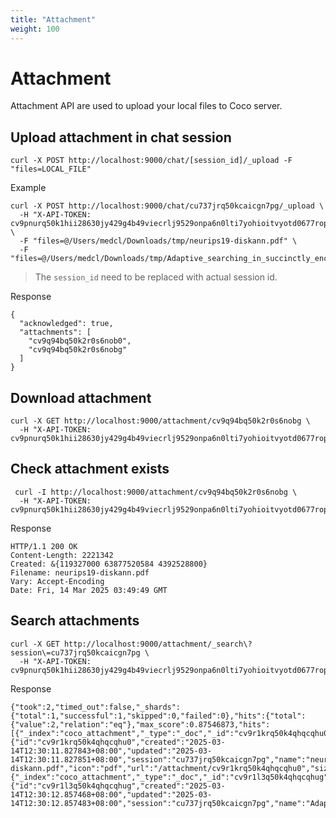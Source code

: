 ```yaml
---
title: "Attachment"
weight: 100
---
```


# Attachment

Attachment API are used to upload your local files to Coco server.

## Upload attachment in chat session

`curl -X POST http://localhost:9000/chat/[session_id]/_upload -F "files=LOCAL_FILE"`

Example
```
curl -X POST http://localhost:9000/chat/cu737jrq50kcaicgn7pg/_upload \
  -H "X-API-TOKEN: cv9pnurq50k1hii28630jy429g4b49viecrlj9529onpa6n0lti7yohioitvyotd0677rop5uszc0cnll03j" \
  -F "files=@/Users/medcl/Downloads/tmp/neurips19-diskann.pdf" \
  -F "files=@/Users/medcl/Downloads/tmp/Adaptive_searching_in_succinctly_encoded.pdf"
```

> The `session_id` need to be replaced with actual session id.

Response
```
{
  "acknowledged": true,
  "attachments": [
    "cv9q94bq50k2r0s6nob0",
    "cv9q94bq50k2r0s6nobg"
  ]
}
```

## Download attachment
```
curl -X GET http://localhost:9000/attachment/cv9q94bq50k2r0s6nobg \
  -H "X-API-TOKEN: cv9pnurq50k1hii28630jy429g4b49viecrlj9529onpa6n0lti7yohioitvyotd0677rop5uszc0cnll03j"
```

## Check attachment exists
```
 curl -I http://localhost:9000/attachment/cv9q94bq50k2r0s6nobg \
  -H "X-API-TOKEN: cv9pnurq50k1hii28630jy429g4b49viecrlj9529onpa6n0lti7yohioitvyotd0677rop5uszc0cnll03j"
```
Response
```
HTTP/1.1 200 OK
Content-Length: 2221342
Created: &{119327000 63877520584 4392528800}
Filename: neurips19-diskann.pdf
Vary: Accept-Encoding
Date: Fri, 14 Mar 2025 03:49:49 GMT
```

## Search attachments
```
curl -X GET http://localhost:9000/attachment/_search\?session\=cu737jrq50kcaicgn7pg \
  -H "X-API-TOKEN: cv9pnurq50k1hii28630jy429g4b49viecrlj9529onpa6n0lti7yohioitvyotd0677rop5uszc0cnll03j"
```
Response
```
{"took":2,"timed_out":false,"_shards":{"total":1,"successful":1,"skipped":0,"failed":0},"hits":{"total":{"value":2,"relation":"eq"},"max_score":0.87546873,"hits":[{"_index":"coco_attachment","_type":"_doc","_id":"cv9r1krq50k4qhqcqhu0","_score":0.87546873,"_source":{"id":"cv9r1krq50k4qhqcqhu0","created":"2025-03-14T12:30:11.827843+08:00","updated":"2025-03-14T12:30:11.827851+08:00","session":"cu737jrq50kcaicgn7pg","name":"neurips19-diskann.pdf","icon":"pdf","url":"/attachment/cv9r1krq50k4qhqcqhu0","size":2221342}},{"_index":"coco_attachment","_type":"_doc","_id":"cv9r1l3q50k4qhqcqhug","_score":0.87546873,"_source":{"id":"cv9r1l3q50k4qhqcqhug","created":"2025-03-14T12:30:12.857468+08:00","updated":"2025-03-14T12:30:12.857483+08:00","session":"cu737jrq50kcaicgn7pg","name":"Adaptive_searching_in_succinctly_encoded.pdf","icon":"pdf","url":"/attachment/cv9r1l3q50k4qhqcqhug","size":125382}}]}}
```
